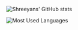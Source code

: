 ![Shreeyans' GitHub stats](https://github-readme-stats.vercel.app/api?username=shreeyansb&theme=dark&show_icons=true&border_radius=8&hide_border=true&bg_color=181921&title_color=a18fff&icon_color=00b4ab&text_color=e4f5f2)

![Most Used Languages](https://github-readme-stats.vercel.app/api/top-langs/?username=shreeyansb&layout=compact&theme=dark&show_icons=true&border_radius=8&hide_border=true&card_width=445&bg_color=181921&title_color=a18fff&text_color=e4f5f2)
